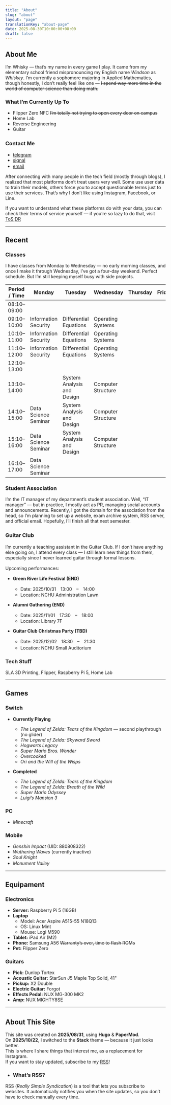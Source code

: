 ```yaml
---
title: "About"
slug: "about"
layout: "page"
translationKey: "about-page"
date: 2025-08-30T10:00:00+08:00
draft: false
---
```


## About Me

I’m Whisky — that’s my name in every game I play. It came from my elementary school friend mispronouncing my English name *Windson* as *Whiskey*. I’m currently a sophomore majoring in Applied Mathematics, though honestly, I don’t really feel like one — ~~I spend way more time in the world of computer science than doing math.~~

### What I’m Currently Up To  
- Flipper Zero NFC ~~I’m totally not trying to open every door on campus~~  
- Home Lab  
- Reverse Engineering  
- Guitar 

### Contact Me　　

- [telegram](https://t.me/windsoncc)  
- [signal](https://signal.me/#eu/D5RNM8hXXllyXDyjR5QZuFFLc3mTv1cvwVKjpfFnwFVMvHI-XXpGAp0JuUO-zsrf)  
- [email](mailto:info@windson.cc)　　

After connecting with many people in the tech field (mostly through blogs), I realized that most platforms don’t treat users very well. Some use user data to train their models, others force you to accept questionable terms just to use their services. That’s why I don’t like using Instagram, Facebook, or Line.  

If you want to understand what these platforms do with your data, you can check their terms of service yourself — if you’re so lazy to do that, visit [ToS;DR](https://tosdr.org/)

---

## Recent

### Classes
I have classes from Monday to Wednesday — no early morning classes, and once I make it through Wednesday, I’ve got a four-day weekend. Perfect schedule. But I’m still keeping myself busy with side projects.

| Period / Time | Monday | Tuesday | Wednesday | Thursday | Friday |
|---------------|---------|----------|------------|-----------|---------|
| 08:10–09:00 |  |  |  |  |  |
| 09:10–10:00 | Information Security | Differential Equations  | Operating Systems |  |  |
| 10:10–11:00 | Information Security | Differential Equations | Operating Systems |  |  |
| 11:10–12:00 | Information Security | Differential Equations | Operating Systems |  |  |
| 12:10–13:00 |  |  |  |  |  |
| 13:10–14:00 |  | System Analysis and Design | Computer Structure |  |  |
| 14:10–15:00 | Data Science Seminar | System Analysis and Design | Computer Structure |  |  |
| 15:10–16:00 | Data Science Seminar | System Analysis and Design | Computer Structure |  |  |
| 16:10–17:00 | Data Science Seminar |  |  |  |  |



### Student Association
I’m the IT manager of my department’s student association. Well, “IT manager” — but in practice, I mostly act as PR, managing social accounts and announcements. Recently, I got the domain for the association from the head, so I’m planning to set up a website, exam archive system, RSS server, and official email. Hopefully, I’ll finish all that next semester.

### Guitar Club　　
I’m currently a teaching assistant in the Guitar Club. If I don’t have anything else going on, I attend every class — I still learn new things from them, especially since I never learned guitar through formal lessons.

Upcoming performances:　　
- **Green River Life Festival (END)**
  - Date: 2025/10/31　13:00　–　14:00  
  - Location: NCHU Administration Lawn  

- **Alumni Gathering (END)**
  - Date: 2025/11/01　17:30　–　18:00
  - Location: Library 7F

- **Guitar Club Christmas Party (TBD)**
  - Date: 2025/12/02　18:30　–　21:30  
  - Location: NCHU Small Auditorium　　

### Tech Stuff
SLA 3D Printing, Flipper, Raspberry Pi 5, Home Lab

---

## Games
### Switch
- **Currently Playing**
  - *The Legend of Zelda: Tears of the Kingdom* — second playthrough (no glider)
  - *The Legend of Zelda: Skyward Sword*
  - *Hogwarts Legacy*
  - *Super Mario Bros. Wonder*
  - *Overcooked*
  - *Ori and the Will of the Wisps*
  
- **Completed**
  - *The Legend of Zelda: Tears of the Kingdom*
  - *The Legend of Zelda: Breath of the Wild*
  - *Super Mario Odyssey*
  - *Luigi’s Mansion 3*

### PC
- *Minecraft*  
  
### Mobile
- *Genshin Impact* (UID: 880808322)  
- *Wuthering Waves* (currently inactive)  
- *Soul Knight*  
- *Monument Valley*　　

---

## Equipament
### Electronics
- **Server:** Raspberry Pi 5 (16GB)
- **Laptop**
  - Model: Acer Aspire A515-55 N18Q13  
  - OS: Linux Mint  
  - Mouse: Logi M590
- **Tablet:** iPad Air (M2)
- **Phone:** Samsung A56 ~~Warranty’s over, time to flash ROMs~~  
- **Pet:** Flipper Zero

### Guitars
- **Pick:** Dunlop Tortex  
- **Acoustic Guitar:** StarSun J5 Maple Top Solid, 41"  
- **Pickup:** X2 Double  
- **Electric Guitar:** Forgot  
- **Effects Pedal:** NUX MG-300 MK2  
- **Amp:** NUX MIGHTY8SE

---

## About This Site　　
This site was created on **2025/08/31**, using **Hugo** & **PaperMod**.  
On **2025/10/22**, I switched to the **Stack** theme — because it just looks better.  
This is where I share things that interest me, as a replacement for Instagram.  
If you want to stay updated, subscribe to my [RSS](/index.xml)!

- ### What’s RSS?  
RSS (*Really Simple Syndication*) is a tool that lets you subscribe to websites. It automatically notifies you when the site updates, so you don’t have to check manually every time.



